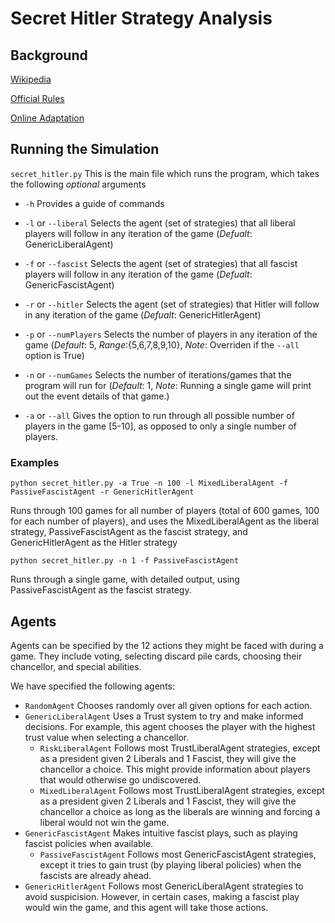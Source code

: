 # Secret Hitler Strategy Analysis

## Background

[Wikipedia](https://en.wikipedia.org/wiki/Secret_Hitler)

[Official Rules](https://secrethitler.com/assets/Secret_Hitler_Rules.pdf)

[Online Adaptation](https://secrethitler.io/) 

## Running the Simulation

`secret_hitler.py` This is the main file which runs the program, which takes the following *optional* arguments

- `-h` Provides a guide of commands

- `-l` or `--liberal` Selects the agent (set of strategies) that all liberal players will follow in any iteration of the game (*Defualt*: GenericLiberalAgent)

- `-f` or `--fascist` Selects the agent (set of strategies) that all fascist players will follow in any iteration of the game (*Defualt*: GenericFascistAgent)

- `-r` or `--hitler` Selects the agent (set of strategies) that Hitler will follow in any iteration of the game (*Defualt*: GenericHitlerAgent)

- `-p` or `--numPlayers` Selects the number of players in any iteration of the game (*Default*: 5, *Range*:{5,6,7,8,9,10}, *Note*: Overriden if the `--all` option is True)

- `-n` or `--numGames` Selects the number of iterations/games that the program will run for (*Default*: 1, *Note*: Running a single game will print out the event details of that game.)

- `-a` or `--all` Gives the option to run through all possible number of players in the game [5-10], as opposed to only a single number of players.

### Examples

`python secret_hitler.py -a True -n 100 -l MixedLiberalAgent -f PassiveFascistAgent -r GenericHitlerAgent`

Runs through 100 games for all number of players (total of 600 games, 100 for each number of players), and uses the MixedLiberalAgent as the liberal strategy, PassiveFascistAgent as the fascist strategy, and GenericHitlerAgent as the Hitler strategy

`python secret_hitler.py -n 1 -f PassiveFascistAgent`

Runs through a single game, with detailed output, using PassiveFascistAgent as the fascist strategy.

## Agents

Agents can be specified by the 12 actions they might be faced with during a game. They include voting, selecting discard pile cards, choosing their chancellor, and special abilities.

We have specified the following agents:

- `RandomAgent` Chooses randomly over all given options for each action.
- `GenericLiberalAgent` Uses a Trust system to try and make informed decisions. For example, this agent chooses the player with the highest trust value when selecting a chancellor.
	- `RiskLiberalAgent` Follows most TrustLiberalAgent strategies, except as a president given 2 Liberals and 1 Fascist, they will give the chancellor a choice. This might provide information about players that would otherwise go undiscovered.
	- `MixedLiberalAgent` Follows most TrustLiberalAgent strategies, except as a president given 2 Liberals and 1 Fascist, they will give the chancellor a choice as long as the liberals are winning and forcing a liberal would not win the game.
- `GenericFascistAgent` Makes intuitive fascist plays, such as playing fascist policies when available.
	- `PassiveFascistAgent` Follows most GenericFascistAgent strategies, except it tries to gain trust (by playing liberal policies) when the fascists are already ahead.
- `GenericHitlerAgent` Follows most GenericLiberalAgent strategies to avoid suspicision. However, in certain cases, making a fascist play would win the game, and this agent will take those actions.
